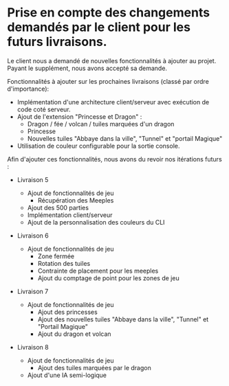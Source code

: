 # Prise en compte des changements demandés par le client pour les futurs livraisons.

Le client nous a demandé de nouvelles fonctionnalités à ajouter au projet. Payant le supplément, nous avons accepté sa
demande.

Fonctionnalités à ajouter sur les prochaines livraisons (classé par ordre d'importance):

- Implémentation d'une architecture client/serveur avec exécution de code coté serveur.
- Ajout de l'extension "Princesse et Dragon" :
    - Dragon / fée / volcan / tuiles marquées d'un dragon
    - Princesse
    - Nouvelles tuiles "Abbaye dans la ville", "Tunnel" et "portail Magique"
- Utilisation de couleur configurable pour la sortie console.

Afin d'ajouter ces fonctionnalités, nous avons du revoir nos itérations futurs :

- Livraison 5
    - Ajout de fonctionnalités de jeu
        - Récupération des Meeples
    - Ajout des 500 parties
    - Implémentation client/serveur
    - Ajout de la personnalisation des couleurs du CLI

- Livraison 6
    - Ajout de fonctionnalités de jeu
        - Zone fermée
        - Rotation des tuiles
        - Contrainte de placement pour les meeples
        - Ajout du comptage de point pour les zones de jeu

- Livraison 7
    - Ajout de fonctionnalités de jeu
        - Ajout des princesses
        - Ajout des nouvelles tuiles "Abbaye dans la ville", "Tunnel" et "Portail Magique"
        - Ajout du dragon et volcan

- Livraison 8
    - Ajout de fonctionnalités de jeu
        - Ajout des tuiles marquées par le dragon
    - Ajout d'une IA semi-logique

